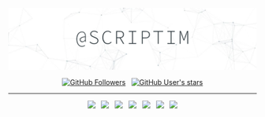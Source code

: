 <p align="center">
  <a href="https://github.com/Scriptim">
    <img src="./scriptim_banner.png" alt="@Scriptim">
  </a>
</p>

<p align="center">
  <a href="https://github.com/Scriptim?tab=followers"><img src="https://img.shields.io/github/followers/Scriptim?style=social" alt="GitHub Followers"></a>
  &nbsp;
  <a href="https://github.com/Scriptim?tab=repositories&type=source"><img src="https://img.shields.io/github/stars/Scriptim?affiliations=OWNER&style=social" alt="GitHub User's stars"></a>
</p>

---

<!-- Icons from https://devicon.dev/, MIT License (https://github.com/devicons/devicon/blob/master/LICENSE) -->

<p align="center">
  <img src="https://cdn.jsdelivr.net/gh/devicons/devicon/icons/latex/latex-original.svg" style="height: 4em" />
  &nbsp;
  <img src="https://cdn.jsdelivr.net/gh/devicons/devicon/icons/haskell/haskell-original.svg" style="height: 4em" />
  &nbsp;
  <img src="https://cdn.jsdelivr.net/gh/devicons/devicon/icons/python/python-original.svg" style="height: 4em" />
  &nbsp;
  <img src="https://cdn.jsdelivr.net/gh/devicons/devicon/icons/html5/html5-original.svg" style="height: 4em" />
  &nbsp;
  <img src="https://cdn.jsdelivr.net/gh/devicons/devicon/icons/css3/css3-original.svg" style="height: 4em" />
  &nbsp;
  <img src="https://cdn.jsdelivr.net/gh/devicons/devicon/icons/javascript/javascript-original.svg" style="height: 4em" />
  &nbsp;
  <img src="https://cdn.jsdelivr.net/gh/devicons/devicon/icons/git/git-original.svg" style="height: 4em" />
</p>      
